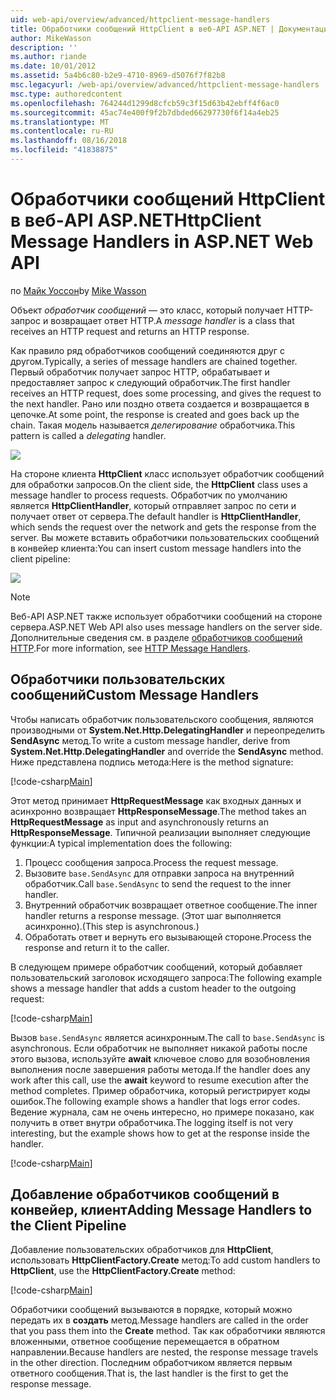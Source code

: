 ```yaml
---
uid: web-api/overview/advanced/httpclient-message-handlers
title: Обработчики сообщений HttpClient в веб-API ASP.NET | Документация Майкрософт
author: MikeWasson
description: ''
ms.author: riande
ms.date: 10/01/2012
ms.assetid: 5a4b6c80-b2e9-4710-8969-d5076f7f82b8
msc.legacyurl: /web-api/overview/advanced/httpclient-message-handlers
msc.type: authoredcontent
ms.openlocfilehash: 764244d1299d8cfcb59c3f15d63b42ebff4f6ac0
ms.sourcegitcommit: 45ac74e400f9f2b7dbded66297730f6f14a4eb25
ms.translationtype: MT
ms.contentlocale: ru-RU
ms.lasthandoff: 08/16/2018
ms.locfileid: "41838875"
---
```

<a name="httpclient-message-handlers-in-aspnet-web-api"></a><span data-ttu-id="93241-102">Обработчики сообщений HttpClient в веб-API ASP.NET</span><span class="sxs-lookup"><span data-stu-id="93241-102">HttpClient Message Handlers in ASP.NET Web API</span></span>
====================
<span data-ttu-id="93241-103">по [Майк Уоссон](https://github.com/MikeWasson)</span><span class="sxs-lookup"><span data-stu-id="93241-103">by [Mike Wasson](https://github.com/MikeWasson)</span></span>

<span data-ttu-id="93241-104">Объект *обработчик сообщений* — это класс, который получает HTTP-запрос и возвращает ответ HTTP.</span><span class="sxs-lookup"><span data-stu-id="93241-104">A *message handler* is a class that receives an HTTP request and returns an HTTP response.</span></span>

<span data-ttu-id="93241-105">Как правило ряд обработчиков сообщений соединяются друг с другом.</span><span class="sxs-lookup"><span data-stu-id="93241-105">Typically, a series of message handlers are chained together.</span></span> <span data-ttu-id="93241-106">Первый обработчик получает запрос HTTP, обрабатывает и предоставляет запрос к следующий обработчик.</span><span class="sxs-lookup"><span data-stu-id="93241-106">The first handler receives an HTTP request, does some processing, and gives the request to the next handler.</span></span> <span data-ttu-id="93241-107">Рано или поздно ответа создается и возвращается в цепочке.</span><span class="sxs-lookup"><span data-stu-id="93241-107">At some point, the response is created and goes back up the chain.</span></span> <span data-ttu-id="93241-108">Такая модель называется *делегирование* обработчика.</span><span class="sxs-lookup"><span data-stu-id="93241-108">This pattern is called a *delegating* handler.</span></span>

![](httpclient-message-handlers/_static/image1.png)

<span data-ttu-id="93241-109">На стороне клиента **HttpClient** класс использует обработчик сообщений для обработки запросов.</span><span class="sxs-lookup"><span data-stu-id="93241-109">On the client side, the **HttpClient** class uses a message handler to process requests.</span></span> <span data-ttu-id="93241-110">Обработчик по умолчанию является **HttpClientHandler**, который отправляет запрос по сети и получает ответ от сервера.</span><span class="sxs-lookup"><span data-stu-id="93241-110">The default handler is **HttpClientHandler**, which sends the request over the network and gets the response from the server.</span></span> <span data-ttu-id="93241-111">Вы можете вставить обработчики пользовательских сообщений в конвейер клиента:</span><span class="sxs-lookup"><span data-stu-id="93241-111">You can insert custom message handlers into the client pipeline:</span></span>

![](httpclient-message-handlers/_static/image2.png)

> [!NOTE]
> <span data-ttu-id="93241-112">Веб-API ASP.NET также использует обработчики сообщений на стороне сервера.</span><span class="sxs-lookup"><span data-stu-id="93241-112">ASP.NET Web API also uses message handlers on the server side.</span></span> <span data-ttu-id="93241-113">Дополнительные сведения см. в разделе [обработчиков сообщений HTTP](http-message-handlers.md).</span><span class="sxs-lookup"><span data-stu-id="93241-113">For more information, see [HTTP Message Handlers](http-message-handlers.md).</span></span>


## <a name="custom-message-handlers"></a><span data-ttu-id="93241-114">Обработчики пользовательских сообщений</span><span class="sxs-lookup"><span data-stu-id="93241-114">Custom Message Handlers</span></span>

<span data-ttu-id="93241-115">Чтобы написать обработчик пользовательского сообщения, являются производными от **System.Net.Http.DelegatingHandler** и переопределить **SendAsync** метод.</span><span class="sxs-lookup"><span data-stu-id="93241-115">To write a custom message handler, derive from **System.Net.Http.DelegatingHandler** and override the **SendAsync** method.</span></span> <span data-ttu-id="93241-116">Ниже представлена подпись метода:</span><span class="sxs-lookup"><span data-stu-id="93241-116">Here is the method signature:</span></span>

[!code-csharp[Main](httpclient-message-handlers/samples/sample1.cs)]

<span data-ttu-id="93241-117">Этот метод принимает **HttpRequestMessage** как входных данных и асинхронно возвращает **HttpResponseMessage**.</span><span class="sxs-lookup"><span data-stu-id="93241-117">The method takes an **HttpRequestMessage** as input and asynchronously returns an **HttpResponseMessage**.</span></span> <span data-ttu-id="93241-118">Типичной реализации выполняет следующие функции:</span><span class="sxs-lookup"><span data-stu-id="93241-118">A typical implementation does the following:</span></span>

1. <span data-ttu-id="93241-119">Процесс сообщения запроса.</span><span class="sxs-lookup"><span data-stu-id="93241-119">Process the request message.</span></span>
2. <span data-ttu-id="93241-120">Вызовите `base.SendAsync` для отправки запроса на внутренний обработчик.</span><span class="sxs-lookup"><span data-stu-id="93241-120">Call `base.SendAsync` to send the request to the inner handler.</span></span>
3. <span data-ttu-id="93241-121">Внутренний обработчик возвращает ответное сообщение.</span><span class="sxs-lookup"><span data-stu-id="93241-121">The inner handler returns a response message.</span></span> <span data-ttu-id="93241-122">(Этот шаг выполняется асинхронно).</span><span class="sxs-lookup"><span data-stu-id="93241-122">(This step is asynchronous.)</span></span>
4. <span data-ttu-id="93241-123">Обработать ответ и вернуть его вызывающей стороне.</span><span class="sxs-lookup"><span data-stu-id="93241-123">Process the response and return it to the caller.</span></span>

<span data-ttu-id="93241-124">В следующем примере обработчик сообщений, который добавляет пользовательский заголовок исходящего запроса:</span><span class="sxs-lookup"><span data-stu-id="93241-124">The following example shows a message handler that adds a custom header to the outgoing request:</span></span>

[!code-csharp[Main](httpclient-message-handlers/samples/sample2.cs)]

<span data-ttu-id="93241-125">Вызов `base.SendAsync` является асинхронным.</span><span class="sxs-lookup"><span data-stu-id="93241-125">The call to `base.SendAsync` is asynchronous.</span></span> <span data-ttu-id="93241-126">Если обработчик не выполняет никакой работы после этого вызова, используйте **await** ключевое слово для возобновления выполнения после завершения работы метода.</span><span class="sxs-lookup"><span data-stu-id="93241-126">If the handler does any work after this call, use the **await** keyword to resume execution after the method completes.</span></span> <span data-ttu-id="93241-127">Пример обработчика, который регистрирует коды ошибок.</span><span class="sxs-lookup"><span data-stu-id="93241-127">The following example shows a handler that logs error codes.</span></span> <span data-ttu-id="93241-128">Ведение журнала, сам не очень интересно, но примере показано, как получить в ответ внутри обработчика.</span><span class="sxs-lookup"><span data-stu-id="93241-128">The logging itself is not very interesting, but the example shows how to get at the response inside the handler.</span></span>

[!code-csharp[Main](httpclient-message-handlers/samples/sample3.cs?highlight=10,13)]

## <a name="adding-message-handlers-to-the-client-pipeline"></a><span data-ttu-id="93241-129">Добавление обработчиков сообщений в конвейер, клиент</span><span class="sxs-lookup"><span data-stu-id="93241-129">Adding Message Handlers to the Client Pipeline</span></span>

<span data-ttu-id="93241-130">Добавление пользовательских обработчиков для **HttpClient**, использовать **HttpClientFactory.Create** метод:</span><span class="sxs-lookup"><span data-stu-id="93241-130">To add custom handlers to **HttpClient**, use the **HttpClientFactory.Create** method:</span></span>

[!code-csharp[Main](httpclient-message-handlers/samples/sample4.cs)]

<span data-ttu-id="93241-131">Обработчики сообщений вызываются в порядке, который можно передать их в **создать** метод.</span><span class="sxs-lookup"><span data-stu-id="93241-131">Message handlers are called in the order that you pass them into the **Create** method.</span></span> <span data-ttu-id="93241-132">Так как обработчики являются вложенными, ответное сообщение перемещается в обратном направлении.</span><span class="sxs-lookup"><span data-stu-id="93241-132">Because handlers are nested, the response message travels in the other direction.</span></span> <span data-ttu-id="93241-133">Последним обработчиком является первым ответного сообщения.</span><span class="sxs-lookup"><span data-stu-id="93241-133">That is, the last handler is the first to get the response message.</span></span>
